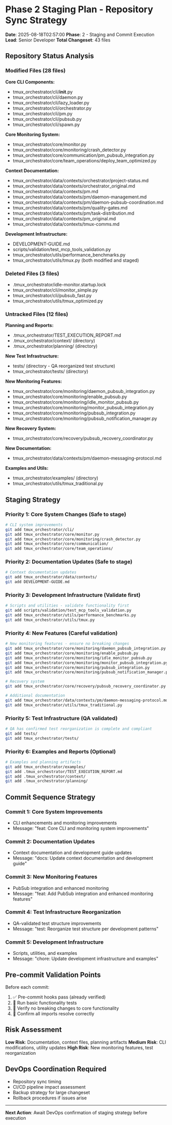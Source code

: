 # Phase 2 Staging Plan - Repository Sync Strategy

**Date**: 2025-08-18T02:57:00
**Phase**: 2 - Staging and Commit Execution
**Lead**: Senior Developer
**Total Changeset**: 43 files

## Repository Status Analysis

### Modified Files (28 files)
**Core CLI Components:**
- tmux_orchestrator/cli/__init__.py
- tmux_orchestrator/cli/daemon.py
- tmux_orchestrator/cli/lazy_loader.py
- tmux_orchestrator/cli/orchestrator.py
- tmux_orchestrator/cli/pm.py
- tmux_orchestrator/cli/pubsub.py
- tmux_orchestrator/cli/spawn.py

**Core Monitoring System:**
- tmux_orchestrator/core/monitor.py
- tmux_orchestrator/core/monitoring/crash_detector.py
- tmux_orchestrator/core/communication/pm_pubsub_integration.py
- tmux_orchestrator/core/team_operations/deploy_team_optimized.py

**Context Documentation:**
- tmux_orchestrator/data/contexts/orchestrator/project-status.md
- tmux_orchestrator/data/contexts/orchestrator_original.md
- tmux_orchestrator/data/contexts/pm.md
- tmux_orchestrator/data/contexts/pm/daemon-management.md
- tmux_orchestrator/data/contexts/pm/daemon-pubsub-coordination.md
- tmux_orchestrator/data/contexts/pm/quality-gates.md
- tmux_orchestrator/data/contexts/pm/task-distribution.md
- tmux_orchestrator/data/contexts/pm_original.md
- tmux_orchestrator/data/contexts/tmux-comms.md

**Development Infrastructure:**
- DEVELOPMENT-GUIDE.md
- scripts/validation/test_mcp_tools_validation.py
- tmux_orchestrator/utils/performance_benchmarks.py
- tmux_orchestrator/utils/tmux.py (both modified and staged)

### Deleted Files (3 files)
- .tmux_orchestrator/idle-monitor.startup.lock
- tmux_orchestrator/cli/monitor_simple.py
- tmux_orchestrator/cli/pubsub_fast.py
- tmux_orchestrator/utils/tmux_optimized.py

### Untracked Files (12 files)
**Planning and Reports:**
- .tmux_orchestrator/TEST_EXECUTION_REPORT.md
- .tmux_orchestrator/context/ (directory)
- .tmux_orchestrator/planning/ (directory)

**New Test Infrastructure:**
- tests/ (directory - QA reorganized test structure)
- tmux_orchestrator/tests/ (directory)

**New Monitoring Features:**
- tmux_orchestrator/core/monitoring/daemon_pubsub_integration.py
- tmux_orchestrator/core/monitoring/enable_pubsub.py
- tmux_orchestrator/core/monitoring/idle_monitor_pubsub.py
- tmux_orchestrator/core/monitoring/monitor_pubsub_integration.py
- tmux_orchestrator/core/monitoring/pubsub_integration.py
- tmux_orchestrator/core/monitoring/pubsub_notification_manager.py

**New Recovery System:**
- tmux_orchestrator/core/recovery/pubsub_recovery_coordinator.py

**New Documentation:**
- tmux_orchestrator/data/contexts/pm/daemon-messaging-protocol.md

**Examples and Utils:**
- tmux_orchestrator/examples/ (directory)
- tmux_orchestrator/utils/tmux_traditional.py

## Staging Strategy

### Priority 1: Core System Changes (Safe to stage)
```bash
# CLI system improvements
git add tmux_orchestrator/cli/
git add tmux_orchestrator/core/monitor.py
git add tmux_orchestrator/core/monitoring/crash_detector.py
git add tmux_orchestrator/core/communication/
git add tmux_orchestrator/core/team_operations/
```

### Priority 2: Documentation Updates (Safe to stage)
```bash
# Context documentation updates
git add tmux_orchestrator/data/contexts/
git add DEVELOPMENT-GUIDE.md
```

### Priority 3: Development Infrastructure (Validate first)
```bash
# Scripts and utilities - validate functionality first
git add scripts/validation/test_mcp_tools_validation.py
git add tmux_orchestrator/utils/performance_benchmarks.py
git add tmux_orchestrator/utils/tmux.py
```

### Priority 4: New Features (Careful validation)
```bash
# New monitoring features - ensure no breaking changes
git add tmux_orchestrator/core/monitoring/daemon_pubsub_integration.py
git add tmux_orchestrator/core/monitoring/enable_pubsub.py
git add tmux_orchestrator/core/monitoring/idle_monitor_pubsub.py
git add tmux_orchestrator/core/monitoring/monitor_pubsub_integration.py
git add tmux_orchestrator/core/monitoring/pubsub_integration.py
git add tmux_orchestrator/core/monitoring/pubsub_notification_manager.py

# Recovery system
git add tmux_orchestrator/core/recovery/pubsub_recovery_coordinator.py

# Additional documentation
git add tmux_orchestrator/data/contexts/pm/daemon-messaging-protocol.md
git add tmux_orchestrator/utils/tmux_traditional.py
```

### Priority 5: Test Infrastructure (QA validated)
```bash
# QA has confirmed test reorganization is complete and compliant
git add tests/
git add tmux_orchestrator/tests/
```

### Priority 6: Examples and Reports (Optional)
```bash
# Examples and planning artifacts
git add tmux_orchestrator/examples/
git add .tmux_orchestrator/TEST_EXECUTION_REPORT.md
git add .tmux_orchestrator/context/
git add .tmux_orchestrator/planning/
```

## Commit Sequence Strategy

### Commit 1: Core System Improvements
- CLI enhancements and monitoring improvements
- Message: "feat: Core CLI and monitoring system improvements"

### Commit 2: Documentation Updates
- Context documentation and development guide updates
- Message: "docs: Update context documentation and development guide"

### Commit 3: New Monitoring Features
- PubSub integration and enhanced monitoring
- Message: "feat: Add PubSub integration and enhanced monitoring features"

### Commit 4: Test Infrastructure Reorganization
- QA-validated test structure improvements
- Message: "test: Reorganize test structure per development patterns"

### Commit 5: Development Infrastructure
- Scripts, utilities, and examples
- Message: "chore: Update development infrastructure and examples"

## Pre-commit Validation Points

Before each commit:
1. ✅ Pre-commit hooks pass (already verified)
2. 🔄 Run basic functionality tests
3. 🔄 Verify no breaking changes to core functionality
4. 🔄 Confirm all imports resolve correctly

## Risk Assessment

**Low Risk**: Documentation, context files, planning artifacts
**Medium Risk**: CLI modifications, utility updates
**High Risk**: New monitoring features, test reorganization

## DevOps Coordination Required

- Repository sync timing
- CI/CD pipeline impact assessment
- Backup strategy for large changeset
- Rollback procedures if issues arise

---
**Next Action**: Await DevOps confirmation of staging strategy before execution
